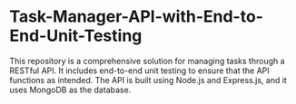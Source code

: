 # Task-Manager-API-with-End-to-End-Unit-Testing
This repository is a comprehensive solution for managing tasks through a RESTful API. It includes end-to-end unit testing to ensure that the API functions as intended. The API is built using Node.js and Express.js, and it uses MongoDB as the database.
